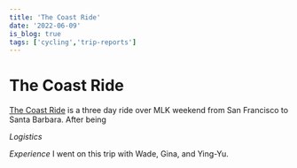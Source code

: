 ```yaml
---
title: 'The Coast Ride'
date: '2022-06-09'
is_blog: true
tags: ['cycling','trip-reports']
---
```


# The Coast Ride

[The Coast Ride](https://www.thecoastride.org/) is a three day ride over MLK weekend from San Francisco to Santa Barbara. After being 

*Logistics*

*Experience* I went on this trip with Wade, Gina, and Ying-Yu.